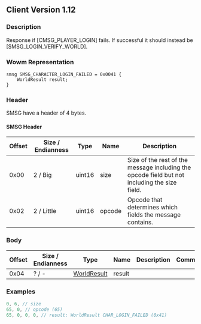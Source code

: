 ## Client Version 1.12

### Description
Response if [CMSG_PLAYER_LOGIN] fails. If successful it should instead be [SMSG_LOGIN_VERIFY_WORLD].

### Wowm Representation
```rust,ignore
smsg SMSG_CHARACTER_LOGIN_FAILED = 0x0041 {
    WorldResult result;
}
```
### Header
SMSG have a header of 4 bytes.

#### SMSG Header
| Offset | Size / Endianness | Type   | Name   | Description |
| ------ | ----------------- | ------ | ------ | ----------- |
| 0x00   | 2 / Big           | uint16 | size   | Size of the rest of the message including the opcode field but not including the size field.|
| 0x02   | 2 / Little        | uint16 | opcode | Opcode that determines which fields the message contains.|
### Body
| Offset | Size / Endianness | Type | Name | Description | Comment |
| ------ | ----------------- | ---- | ---- | ----------- | ------- |
| 0x04 | ? / - | [WorldResult](worldresult.md) | result |  |  |
### Examples
```c
0, 6, // size
65, 0, // opcode (65)
65, 0, 0, 0, // result: WorldResult CHAR_LOGIN_FAILED (0x41)
```

